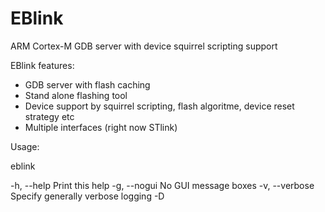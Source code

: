 # EBlink
ARM Cortex-M GDB server with device squirrel scripting  support

EBlink features:
- GDB server with flash caching
- Stand alone flashing tool
- Device support by squirrel scripting, flash algoritme, device reset strategy etc
- Multiple interfaces (right now STlink)

Usage:

eblink <options>

  -h,           --help			Print this help
  -g,           --nogui			No GUI message boxes
  -v,           --verbose		Specify generally verbose logging
  -D <script>,  --device <script>	Select the device script <>.script
  -T <options>, --target		    Select target(optional)
  -I <options>, --interf		    Select interface
  -F <options>, --flash <options>	Target image flashing
  -G [options], --gdb <options>		Launch GDB server

  --device and --interf are mandatory, normally combined with --flash or/and --gdb


==== Interfaces


name: CMSIS-DAP - ARM debug protocol driver 
     Usage -I cmsis-dap[,options]

        <not yet implemented>


name: ST-link - STmicro V2 interface driver 
     Usage -I ST-link[,options]

        rconnect     : Connect under reset
        speed=nnn    : Interface speed
        swd          : use SWD (default)
        jtag         : use Jtag
        device=<usb_bus>:<usb_addr> : Select probe explicit

        e.g.  -I ST-link,rconnect,speed=3000

==== Flash loader
     Usage -F [options]

        erase        : Chip erase the flash
        verify       : Verify flash after upload
        run          : Start image after upload
        file=<file>  : Load the file, <file>.hex  = Intel HEX format
                                      <file>.srec = Motorola srec file format

                                      Default     = ELF file format

        e.g. -F file=test.elf
             -F verify,run,file=test.srec
             -F erase
             -F erase,run,file=test.hex

        Default (without erase) only modified sectors are (re)flashed.



==== GDB server
     Usage -G [options]

        S            : Shutdown after disconnect
        nc           : Don't use EB-link flash cache
        port=ppp     : Select different TCP port, default 4242
        address=x.x.x.x : Select different listen address, default 0.0.0.0

        e.g.  -G S,nc


